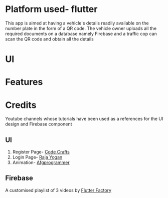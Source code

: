 # Platform used- flutter

This app is aimed at having a vehicle's details readily available on the number plate in the form of a QR code. The vehicle owner uploads all the required documents on a database namely Firebase and a traffic cop can scan the QR code and obtain all the details

# UI

# Features

# Credits
Youtube channels whose tutorials have been used as a references for the UI design and Firebase component

## UI
1. Register Page- [Code Crafts](https://www.youtube.com/watch?v=PMcXhYmFFN4&list=LL&index=3)
2. Login Page- [Raja Yogan](https://www.youtube.com/watch?v=2sGNjF1HpyA&list=LL&index=23)
3. Animation- [Afgprogrammer](https://www.youtube.com/watch?v=txvyAO894DY&list=LL&index=12)

## Firebase

A customised playlist of 3 videos by [Flutter Factory](https://www.youtube.com/playlist?list=PLGItlKLZg9gK_wcvvbNcB4yl7qC7OQa5q)
